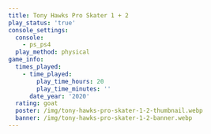 ```yaml
---
title: Tony Hawks Pro Skater 1 + 2
play_status: 'true'
console_settings:
  console:
    - ps_ps4
  play_method: physical
game_info:
  times_played:
    - time_played:
        play_time_hours: 20
        play_time_minutes: ''
      date_year: '2020'
  rating: goat
  poster: /img/tony-hawks-pro-skater-1-2-thumbnail.webp
  banner: /img/tony-hawks-pro-skater-1-2-banner.webp
---
```

